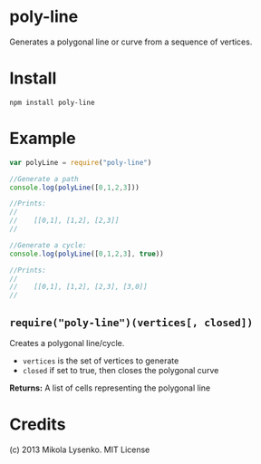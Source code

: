 # poly-line
Generates a polygonal line or curve from a sequence of vertices.

# Install

    npm install poly-line

# Example

```javascript
var polyLine = require("poly-line")

//Generate a path
console.log(polyLine([0,1,2,3]))

//Prints:
//
//    [[0,1], [1,2], [2,3]]
//

//Generate a cycle:
console.log(polyLine([0,1,2,3], true))

//Prints:
//
//    [[0,1], [1,2], [2,3], [3,0]]
//
```

## `require("poly-line")(vertices[, closed])`
Creates a polygonal line/cycle.

* `vertices` is the set of vertices to generate
* `closed` if set to true, then closes the polygonal curve

**Returns:** A list of cells representing the polygonal line

Credits
=======
(c) 2013 Mikola Lysenko. MIT License